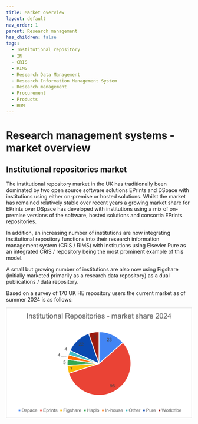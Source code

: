 ```yaml
---
title: Market overview
layout: default
nav_order: 1
parent: Research management
has_children: false
tags:
  - Institutional repository
  - IR
  - CRIS
  - RIMS
  - Research Data Management
  - Research Information Management System
  - Research management
  - Procurement
  - Products
  - RDM
---
```

# Research management systems  - market overview

## Institutional repositories market

The institutional repository market in the UK has traditionally been dominated by two open source software solutions EPrints and DSpace with institutions using either on-premise or hosted solutions. Whilst the market has remained relatively stable over recent years  a growing market share for EPrints over DSpace has developed with institutions using a mix of on-premise versions of the software, hosted solutions and consortia EPrints repositories.

In addition, an increasing number of institutions are now integrating institutional repository functions into their research information management system (CRIS / RIMS) with institutions using Elsevier Pure as an integrated CRIS / repository being the most prominent example of this model.

A small but growing number of institutions are also now using Figshare (initially marketed primarily as a research data repository) as a dual publications / data repository.

Based on a survey of 170 UK HE repository users the current market as of summer 2024 is as follows:

![Institutional repositories - market share 2024](/assets/images/ir-market-share.png "Institutional repositories - market share 2024")
